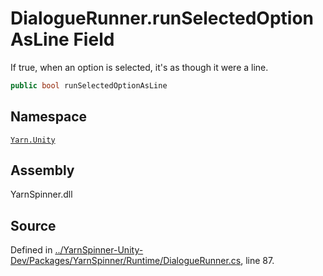 # DialogueRunner.runSelectedOptionAsLine Field

If true, when an option is selected, it's as though it were a line.


```csharp
public bool runSelectedOptionAsLine
```



## Namespace
[`Yarn.Unity`](/api/csharp/yarn.unity/README.md)

## Assembly
YarnSpinner.dll

## Source
Defined in [../YarnSpinner-Unity-Dev/Packages/YarnSpinner/Runtime/DialogueRunner.cs](https://github.com/YarnSpinnerTool/YarnSpinner-Unity//blob/develop/Runtime/DialogueRunner.cs#L87), line 87.
